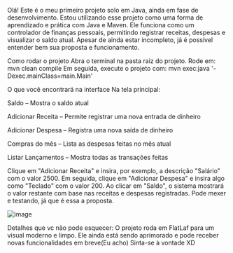Olá! Este é o meu primeiro projeto solo em Java, ainda em fase de desenvolvimento. Estou utilizando esse projeto como uma forma de aprendizado e prática com Java e Maven.
Ele funciona como um controlador de finanças pessoais, permitindo registrar receitas, despesas e visualizar o saldo atual. Apesar de ainda estar incompleto, já é possível entender bem sua proposta e funcionamento.

Como rodar o projeto
Abra o terminal na pasta raiz do projeto.
Rode em:
mvn clean compile
Em seguida, execute o projeto com:
mvn exec:java '-Dexec.mainClass=main.Main'

O que você encontrará na interface
Na tela principal:

Saldo – Mostra o saldo atual

Adicionar Receita – Permite registrar uma nova entrada de dinheiro

Adicionar Despesa – Registra uma nova saída de dinheiro

Compras do mês – Lista as despesas feitas no mês atual

Listar Lançamentos – Mostra todas as transações feitas

Clique em "Adicionar Receita" e insira, por exemplo, a descrição "Salário" com o valor 2500.
Em seguida, clique em "Adicionar Despesa" e insira algo como "Teclado" com o valor 200.
Ao clicar em "Saldo", o sistema mostrará o valor restante com base nas receitas e despesas registradas.
Pode mexer e testando, já que é essa a proposta.

![image](https://github.com/user-attachments/assets/f5a76466-28cb-41ac-a14f-589c72d7bd0a)


Detalhes que vc não pode esquecer:
O projeto roda em FlatLaf para um visual moderno e limpo.
Ele ainda está sendo aprimorado e pode receber novas funcionalidades em breve(Eu acho)
Sinta-se à vontade XD

